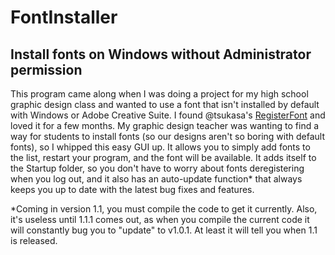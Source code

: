#  FontInstaller
## Install fonts on Windows without Administrator permission

This program came along when I was doing a project for my high school graphic design class and wanted to use a font that
isn't installed by default with Windows or Adobe Creative Suite. I found @tsukasa's [RegisterFont](/tsukasa/RegisterFont)
and loved it for a few months. My graphic design teacher was wanting to find a way for students to install fonts (so our
designs aren't so boring with default fonts), so I whipped this easy GUI up. It allows you to simply add fonts to the list,
restart your program, and the font will be available. It adds itself to the Startup folder, so you don't have to worry
about fonts deregistering when you log out, and it also has an auto-update function* that always keeps you up to date with
the latest bug fixes and features.

*Coming in version 1.1, you must compile the code to get it currently. Also, it's useless until 1.1.1 comes out, as when
you compile the current code it will constantly bug you to "update" to v1.0.1. At least it will tell you when 1.1 is released.
